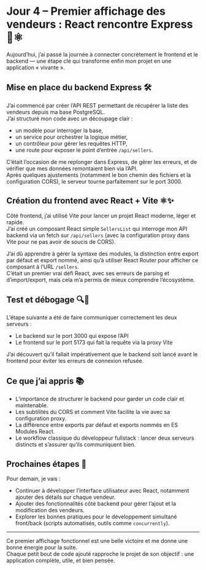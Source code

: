 # Jour 4 – Premier affichage des vendeurs : React rencontre Express 🚀⚛️

Aujourd’hui, j’ai passé la journée à connecter concrètement le frontend et le backend — une étape clé qui transforme enfin mon projet en une application « vivante ».  

## Mise en place du backend Express 🛠️

J’ai commencé par créer l’API REST permettant de récupérer la liste des vendeurs depuis ma base PostgreSQL.  
J’ai structuré mon code avec un découpage clair :  
- un modèle pour interroger la base,  
- un service pour orchestrer la logique métier,  
- un contrôleur pour gérer les requêtes HTTP,  
- une route pour exposer le point d’entrée `/api/sellers`.  

C’était l’occasion de me replonger dans Express, de gérer les erreurs, et de vérifier que mes données remontaient bien via l’API.  
Après quelques ajustements (notamment le bon chemin des fichiers et la configuration CORS), le serveur tourne parfaitement sur le port 3000.

## Création du frontend avec React + Vite ⚛️✨

Côté frontend, j’ai utilisé Vite pour lancer un projet React moderne, léger et rapide.  
J’ai créé un composant React simple `SellersList` qui interroge mon API backend via un fetch sur `/api/sellers` (avec la configuration proxy dans Vite pour ne pas avoir de soucis de CORS).  

J’ai dû apprendre à gérer la syntaxe des modules, la distinction entre export par défaut et export nommé, ainsi qu’à utiliser React Router pour afficher ce composant à l’URL `/sellers`.  
C’était un premier vrai défi React, avec ses erreurs de parsing et d’import/export, mais cela m’a permis de mieux comprendre l’écosystème.

## Test et débogage 🔍🐞

L’étape suivante a été de faire communiquer correctement les deux serveurs :  
- Le backend sur le port 3000 qui expose l’API  
- Le frontend sur le port 5173 qui fait la requête via la proxy Vite  

J’ai découvert qu’il fallait impérativement que le backend soit lancé avant le frontend pour éviter les erreurs de connexion refusée.  

## Ce que j’ai appris 📚

- L’importance de structurer le backend pour garder un code clair et maintenable.  
- Les subtilités du CORS et comment Vite facilite la vie avec sa configuration proxy.  
- La différence entre exports par défaut et exports nommés en ES Modules React.  
- Le workflow classique du développeur fullstack : lancer deux serveurs distincts et s’assurer qu’ils communiquent bien.  

## Prochaines étapes 🎯

Pour demain, je vais :  
- Continuer à développer l’interface utilisateur avec React, notamment ajouter des détails sur chaque vendeur.  
- Ajouter des fonctionnalités côté backend pour gérer l’ajout et la modification des vendeurs.  
- Explorer les bonnes pratiques pour le développement simultané front/back (scripts automatisés, outils comme `concurrently`).  

---

Ce premier affichage fonctionnel est une belle victoire et me donne une bonne énergie pour la suite.  
Chaque petit bout de code ajouté rapproche le projet de son objectif : une application complète, utile, et bien pensée.

